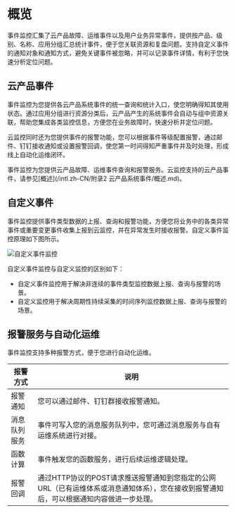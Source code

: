 # 概览

事件监控汇集了云产品故障、运维事件以及用户业务异常事件，提供按产品、级别、名称、应用分组汇总统计事件，便于您关联资源和复盘问题。支持自定义事件的通知对象和通知方式，避免关键事件被忽略，并可以记录事件详情，有利于您快速分析定位问题。

## 云产品事件

事件监控为您提供各云产品系统事件的统一查询和统计入口，使您明确得知其使用状态。通过应用分组进行资源分类后，云产品产生的系统事件会自动与组中资源关联，帮助您集成各类监控信息，方便您在业务故障时，快速分析并定位问题。

云监控同时还为您提供事件的报警功能，您可以根据事件等级配置报警，通过邮件、钉钉接收通知或设置报警回调，使您第一时间得知严重事件并及时处理，形成线上自动化运维闭环。

事件监控为您提供云产品故障、运维事件查询和报警服务。云监控支持的云产品事件，请参见[概述](/intl.zh-CN/附录2 云产品系统事件/概述.md)。

## 自定义事件

事件监控提供事件类型数据的上报、查询和报警功能，方便您将业务中的各类异常事件或重要变更事件收集上报到云监控，并在异常发生时接收报警。自定义事件监控原理如下图所示。

![自定义事件监控](https://static-aliyun-doc.oss-accelerate.aliyuncs.com/assets/img/zh-CN/0221385951/p4804.png)

自定义事件监控与自定义监控的区别如下：

-   自定义事件监控用于解决非连续的事件类型监控数据上报、查询与报警的场景。
-   自定义监控用于解决周期性持续采集的时间序列监控数据上报、查询与报警的场景。

## 报警服务与自动化运维

事件监控支持多种报警方式，便于您进行自动化运维。

|报警方式|说明|
|----|--|
|报警通知|您可以通过邮件、钉钉群接收报警通知。|
|消息队列服务|事件可写入您的消息服务队列中，您可通过消息服务与自有运维系统进行对接。|
|函数计算|事件触发您的函数服务，进行后续运维逻辑处理。|
|报警回调|通过HTTP协议的POST请求推送报警通知到您指定的公网URL（已有运维体系或消息通知体系），您在接收到报警通知后，可以根据通知内容做进一步处理。|

